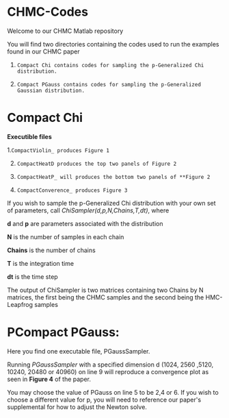 # CHMC-Codes

Welcome to our CHMC Matlab repository

You will find two directories containing the codes used to run the examples found in our CHMC paper

1. `Compact Chi contains codes for sampling the p-Generalized Chi distribution.` 

2. `Compact PGauss contains codes for sampling the p-Generalized Gaussian distribution.`

# Compact Chi 
**Executible files**

1.`CompactViolin_ produces Figure 1`

2. `CompactHeatD produces the top two panels of Figure 2`

3. `CompactHeatP_ will produces the bottom two panels of **Figure 2`

4. `CompactConverence_ produces Figure 3`


If you wish to sample the p-Generalized Chi distribution with your own set of parameters, call _ChiSampler(d,p,N,Chains,T,dt)_, where

**d** and **p** are parameters associated with the distribution

**N** is the number of samples in each chain

**Chains** is the number of chains

**T** is the integration time

**dt** is the time step

The output of ChiSampler is two matrices containing two Chains by N matrices, the first being the CHMC samples and the second being the HMC-Leapfrog samples


# PCompact PGauss:
Here you find one executable file, PGaussSampler.

Running _PGaussSampler_ with a specified dimension d (1024, 2560 ,5120, 10240, 20480 or 40960) on line 9 will reproduce a convergence plot as seen in **Figure 4** of the paper.

You may choose the value of PGauss on line 5 to be 2,4 or 6. If you wish to choose a different value for p, you will need to reference our paper's supplemental for how to adjust the Newton solve.
